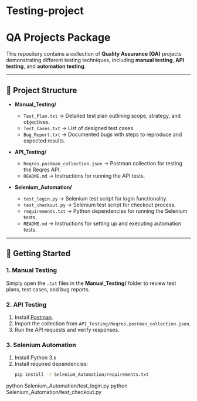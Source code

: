 # Testing-project
# QA Projects Package

This repository contains a collection of **Quality Assurance (QA)** projects demonstrating different testing techniques, including **manual testing**, **API testing**, and **automation testing**.

---

## 📂 Project Structure

- **Manual_Testing/**
  - `Test_Plan.txt` → Detailed test plan outlining scope, strategy, and objectives.
  - `Test_Cases.txt` → List of designed test cases.
  - `Bug_Report.txt` → Documented bugs with steps to reproduce and expected results.

- **API_Testing/**
  - `Reqres.postman_collection.json` → Postman collection for testing the Reqres API.
  - `README.md` → Instructions for running the API tests.

- **Selenium_Automation/**
  - `test_login.py` → Selenium test script for login functionality.
  - `test_checkout.py` → Selenium test script for checkout process.
  - `requirements.txt` → Python dependencies for running the Selenium tests.
  - `README.md` → Instructions for setting up and executing automation tests.

---

## 🚀 Getting Started

### 1. Manual Testing
Simply open the `.txt` files in the **Manual_Testing/** folder to review test plans, test cases, and bug reports.

### 2. API Testing
1. Install [Postman](https://www.postman.com/).
2. Import the collection from `API_Testing/Reqres.postman_collection.json`.
3. Run the API requests and verify responses.

### 3. Selenium Automation
1. Install Python 3.x
2. Install required dependencies:
   ```bash
   pip install -r Selenium_Automation/requirements.txt
python Selenium_Automation/test_login.py
python Selenium_Automation/test_checkout.py
